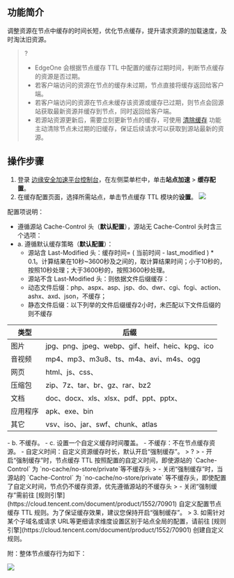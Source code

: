## 功能简介

调整资源在节点中缓存的时间长短，优化节点缓存，提升请求资源的加载速度，及时淘汰旧资源。

> ?
> - EdgeOne 会根据节点缓存 TTL 中配置的缓存过期时间，判断节点缓存的资源是否过期。
> - 若客户端访问的资源在节点的缓存未过期，节点直接将缓存返回给客户端。
> - 若客户端访问的资源在节点未缓存该资源或缓存已过期，则节点会回源站获取最新资源并缓存到节点，同时返回给客户端。
> - 若源站资源更新后，需要立刻更新节点的缓存，可使用 [清除缓存](https://cloud.tencent.com/document/product/1552/70759) 功能主动清除节点未过期的旧缓存，保证后续请求可以获取到源站最新的资源。

## 操作步骤

1. 登录 [边缘安全加速平台控制台](https://console.cloud.tencent.com/edgeone)，在左侧菜单栏中，单击**站点加速** > **缓存配置**。
2. 在缓存配置页面，选择所需站点，单击节点缓存 TTL 模块的**设置**。
![](https://qcloudimg.tencent-cloud.cn/raw/923650d5517b0e4155915e242f3d27b4.png)

配置项说明：
- 遵循源站 Cache-Control 头（**默认配置**），源站无 Cache-Control 头时含三个选项：
 - a. 遵循默认缓存策略（**默认配置**）：
     - 源站含 Last-Modified 头：缓存时间= ( 当前时间 - last_modified ) * 0.1。计算结果在10秒~3600秒及之间的，取计算结果时间；小于10秒的，按照10秒处理；大于3600秒的，按照3600秒处理。
     - 源站不含 Last-Modified 头：则依据文件后缀缓存：
      - 动态文件后缀：php、aspx、asp、jsp、do、dwr、cgi、fcgi、action、ashx、axd、json，不缓存；
      - 静态文件后缀：以下列举的文件后缀缓存2小时，未匹配以下文件后缀的则不缓存
 <table>
<thead>
<tr>
<th>类型</th>
<th>后缀</th>
</tr>
</thead>
<tbody><tr>
<td>图片</td>
<td>jpg、png、jpeg、webp、gif、heif、heic、kpg、ico</td>
</tr>
<tr>
<td>音视频</td>
<td>mp4、mp3、m3u8、ts、m4a、avi、m4s、ogg</td>
</tr>
<tr>
<td>网页</td>
<td>html、js、css、</td>
</tr>
<tr>
<td>压缩包</td>
<td>zip、7z、tar、br、gz、rar、bz2</td>
</tr>
<tr>
<td>文档</td>
<td>doc、docx、xls、xlsx、pdf、ppt、pptx、</td>
</tr>
<tr>
<td>应用程序</td>
<td>apk、exe、bin</td>
</tr>
<tr>
<td>其它</td>
<td>vsv、iso、jar、swf、chunk、atlas</td>
</tr>
</tbody></table>
 - b. 不缓存。
 - c. 设置一个自定义缓存时间覆盖。
- 不缓存：不在节点缓存资源。
- 自定义时间：自定义资源缓存时长，默认开启“强制缓存”。
> ?
> - 开启“强制缓存”时，节点缓存 TTL 按照配置的自定义时间，即使源站的 `Cache-Control` 为 `no-cache/no-store/private`等不缓存头
> - 关闭“强制缓存”时，当源站的 `Cache-Control` 为 `no-cache/no-store/private` 等不缓存头，即使配置了自定义时间，节点仍不缓存资源，优先遵循源站的不缓存头
> - 关闭“强制缓存”需前往 [规则引擎](https://cloud.tencent.com/document/product/1552/70901) 自定义配置节点缓存 TTL 规则。为了保证缓存效果，建议您保持开启“强制缓存”。
> 
3. 如需针对某个子域名或请求 URL等更细请求维度设置区别于站点全局的配置，请前往 [规则引擎](https://cloud.tencent.com/document/product/1552/70901) 创建自定义规则。

附：整体节点缓存行为如下：

![](https://qcloudimg.tencent-cloud.cn/raw/d59bfcafca7b12a1b258bfdf4047e716.png)
